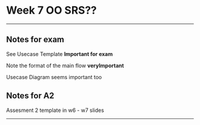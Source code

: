 # Week 7 OO SRS??

---

## Notes for exam 

See Usecase Template **Important for exam**

Note the format of the main flow **veryImportant**

Usecase Diagram seems important too

## Notes for A2

Assesment 2 template in w6 - w7 slides

---
